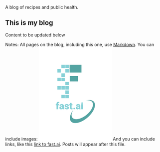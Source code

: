 A blog of recipes and public health. 

## This is my blog

Content to be updated below

Notes:
All pages on the blog, including this one, use [Markdown](https://guides.github.com/features/mastering-markdown/). You can include images:
![Image of fast.ai logo](images/logo.png)
And you can include links, like this [link to fast.ai](https://www.fast.ai). Posts will appear after this file. 
